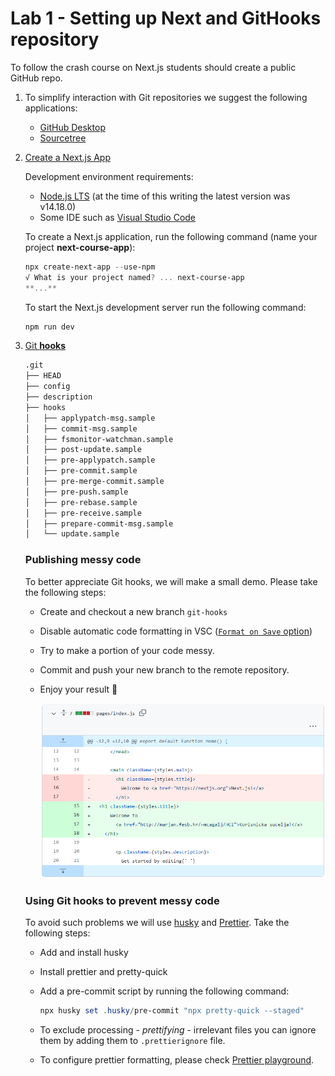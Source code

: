# Lab 1 - Setting up Next and GitHooks repository

To follow the crash course on Next.js students should create a public GitHub repo. 

1. To simplify interaction with Git repositories we suggest the following applications:
    - [GitHub Desktop](https://desktop.github.com/)
    - [Sourcetree](https://www.sourcetreeapp.com/)
    
2. [Create a Next.js App](https://nextjs.org/learn/basics/create-nextjs-app)
    
    Development environment requirements:
    
    - [Node.js LTS](https://nodejs.org/) (at the time of this writing the latest version was v14.18.0)
    - Some IDE such as [Visual Studio Code](https://code.visualstudio.com/)
    
    To create a Next.js application, run the following command (name your project **next-course-app**):
    
    ```powershell
    npx create-next-app --use-npm
    √ What is your project named? ... next-course-app
    **...**
    ```
    
    To start the Next.js development server run the following command:
    
    ```powershell
    npm run dev
    ```
    
3. [Git **hooks**](https://www.atlassian.com/git/tutorials/git-hooks)
    
    ```bash
    .git
    ├── HEAD
    ├── config
    ├── description
    ├── hooks
    │   ├── applypatch-msg.sample
    │   ├── commit-msg.sample
    │   ├── fsmonitor-watchman.sample
    │   ├── post-update.sample
    │   ├── pre-applypatch.sample
    │   ├── pre-commit.sample
    │   ├── pre-merge-commit.sample
    │   ├── pre-push.sample
    │   ├── pre-rebase.sample
    │   ├── pre-receive.sample
    │   ├── prepare-commit-msg.sample
    │   └── update.sample
    ```
    
    ### Publishing messy code
    
    To better appreciate Git hooks, we will make a small demo. Please take the following steps:
    
    - Create and checkout a new branch `git-hooks`
    - Disable automatic code formatting in VSC ([`Format on Save` option](https://www.digitalocean.com/community/tutorials/how-to-format-code-with-prettier-in-visual-studio-code))
    - Try to make a portion of your code messy.
    - Commit and push your new branch to the remote repository.
    - Enjoy your result 🙂
        
        ![messy_code.png](Lab%201%20-%20Setting%20up%20GitHub%20repository%207edde9826f744c9da4aff17ac321e5d4/messy_code.png)
        
    
    ### Using Git hooks to prevent messy code
    
    To avoid such problems we will use [husky](https://github.com/typicode/husky) and [Prettier](https://prettier.io/docs/en/precommit.html).  Take the following steps:
    
    - Add and install husky
    - Install prettier and pretty-quick
    - Add a pre-commit script by running the following command:
        
        ```powershell
        npx husky set .husky/pre-commit "npx pretty-quick --staged"
        ```
        
    - To exclude processing - *prettifying* - irrelevant files you can ignore them by adding them to `.prettierignore` file.
    - To configure prettier formatting, please check [Prettier playground](https://prettier.io/playground/).
